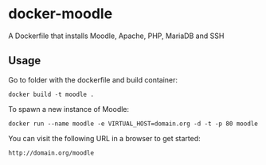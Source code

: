 docker-moodle
=============

A Dockerfile that installs Moodle, Apache, PHP, MariaDB and SSH

## Usage

Go to folder with the dockerfile and build container:

```                                                                                                                                                                                           
docker build -t moodle .
```

To spawn a new instance of Moodle:

```
docker run --name moodle -e VIRTUAL_HOST=domain.org -d -t -p 80 moodle
```

You can visit the following URL in a browser to get started:

```
http://domain.org/moodle
```
